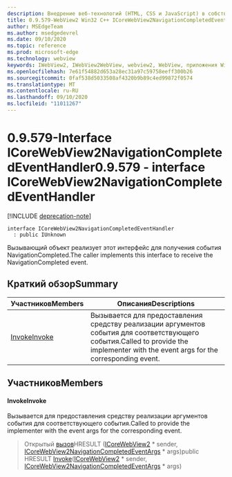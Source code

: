 ```yaml
---
description: Внедрение веб-технологий (HTML, CSS и JavaScript) в собственные приложения с помощью элемента управления Microsoft Edge WebView2
title: 0.9.579-WebView2 Win32 C++ ICoreWebView2NavigationCompletedEventHandler
author: MSEdgeTeam
ms.author: msedgedevrel
ms.date: 09/10/2020
ms.topic: reference
ms.prod: microsoft-edge
ms.technology: webview
keywords: IWebView2, IWebView2WebView, webview2, WebView, приложения Win32, Win32, EDGE, ICoreWebView2, ICoreWebView2Controller, управление браузером, EDGE HTML, ICoreWebView2NavigationCompletedEventHandler
ms.openlocfilehash: 7e61f54882d653a28ec31a97c59758eeff300b26
ms.sourcegitcommit: 0faf538d5033508af4320b9b89c4ed99872f0574
ms.translationtype: MT
ms.contentlocale: ru-RU
ms.lasthandoff: 09/10/2020
ms.locfileid: "11011267"
---
```

# <span data-ttu-id="411ca-104">0.9.579-Interface ICoreWebView2NavigationCompletedEventHandler</span><span class="sxs-lookup"><span data-stu-id="411ca-104">0.9.579 - interface ICoreWebView2NavigationCompletedEventHandler</span></span> 

[!INCLUDE [deprecation-note](../../includes/deprecation-note.md)]

```
interface ICoreWebView2NavigationCompletedEventHandler
  : public IUnknown
```

<span data-ttu-id="411ca-105">Вызывающий объект реализует этот интерфейс для получения события NavigationCompleted.</span><span class="sxs-lookup"><span data-stu-id="411ca-105">The caller implements this interface to receive the NavigationCompleted event.</span></span>

## <span data-ttu-id="411ca-106">Краткий обзор</span><span class="sxs-lookup"><span data-stu-id="411ca-106">Summary</span></span>

 <span data-ttu-id="411ca-107">Участников</span><span class="sxs-lookup"><span data-stu-id="411ca-107">Members</span></span>                        | <span data-ttu-id="411ca-108">Описания</span><span class="sxs-lookup"><span data-stu-id="411ca-108">Descriptions</span></span>
--------------------------------|---------------------------------------------
[<span data-ttu-id="411ca-109">Invoke</span><span class="sxs-lookup"><span data-stu-id="411ca-109">Invoke</span></span>](#invoke) | <span data-ttu-id="411ca-110">Вызывается для предоставления средству реализации аргументов события для соответствующего события.</span><span class="sxs-lookup"><span data-stu-id="411ca-110">Called to provide the implementer with the event args for the corresponding event.</span></span>

## <span data-ttu-id="411ca-111">Участников</span><span class="sxs-lookup"><span data-stu-id="411ca-111">Members</span></span>

#### <span data-ttu-id="411ca-112">Invoke</span><span class="sxs-lookup"><span data-stu-id="411ca-112">Invoke</span></span> 

<span data-ttu-id="411ca-113">Вызывается для предоставления средству реализации аргументов события для соответствующего события.</span><span class="sxs-lookup"><span data-stu-id="411ca-113">Called to provide the implementer with the event args for the corresponding event.</span></span>

> <span data-ttu-id="411ca-114">Открытый [вызов](#invoke)HRESULT ([ICoreWebView2](icorewebview2.md) \* sender, [ICoreWebView2NavigationCompletedEventArgs](icorewebview2navigationcompletedeventargs.md) \* args)</span><span class="sxs-lookup"><span data-stu-id="411ca-114">public HRESULT [Invoke](#invoke)([ICoreWebView2](icorewebview2.md) \* sender, [ICoreWebView2NavigationCompletedEventArgs](icorewebview2navigationcompletedeventargs.md) \* args)</span></span>

